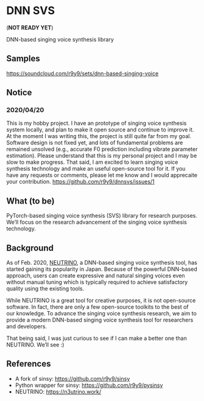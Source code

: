 # DNN SVS

(**NOT READY YET**) 

DNN-based singing voice synthesis library

## Samples

https://soundcloud.com/r9y9/sets/dnn-based-singing-voice

## Notice 

### 2020/04/20

This is my hobby project. I have an prototype of singing voice synthesis system locally, and plan to make it open source and continue to improve it. At the moment I was writing this, the project is still quite far from my goal. Software design is not fixed yet, and lots of fundamental problems are remained unsolved (e.g., accurate F0 prediction including vibrate parameter estimation). Please understand that this is my personal project and I may be slow to make progress. That said, I am excited to learn singing voice synthesis technology and make an useful open-source tool for it. If you have any requests or comments, please let me know and I would apprecaite your contribution. https://github.com/r9y9/dnnsvs/issues/1


## What (to be)

PyTorch-based singing voice synthesis (SVS) library for research purposes. We’ll focus on the research advancement of the singing voice synthesis technology.

## Background

As of Feb. 2020, [NEUTRINO](https://n3utrino.work/), a DNN-based singing voice synthesis tool, has started gaining its popularity in Japan. Because of the powerful DNN-based approach, users can create expressive and natural singing voices even without manual tuning which is typically required to achieve satisfactory quality using the existing tools.

While NEUTRINO is a great tool for creative purposes, it is not open-source software. In fact, there are only a few open-source toolkits to the best of our knowledge. To advance the singing voice synthesis research, we aim to provide a modern DNN-based singing voice synthesis tool for researchers and developers.

That being said, I was just curious to see if I can make a better one than NEUTRINO. We’ll see :) 

## References

- A fork of sinsy: https://github.com/r9y9/sinsy
- Python wrapper for sinsy: https://github.com/r9y9/pysinsy
- NEUTRINO: https://n3utrino.work/